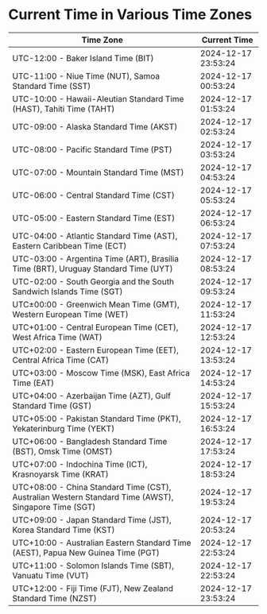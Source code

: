 # Current Time in Various Time Zones

| Time Zone | Current Time |
|-----------|--------------|
| UTC-12:00 - Baker Island Time (BIT) | 2024-12-17 23:53:24 |
| UTC-11:00 - Niue Time (NUT), Samoa Standard Time (SST) | 2024-12-17 00:53:24 |
| UTC-10:00 - Hawaii-Aleutian Standard Time (HAST), Tahiti Time (TAHT) | 2024-12-17 01:53:24 |
| UTC-09:00 - Alaska Standard Time (AKST) | 2024-12-17 02:53:24 |
| UTC-08:00 - Pacific Standard Time (PST) | 2024-12-17 03:53:24 |
| UTC-07:00 - Mountain Standard Time (MST) | 2024-12-17 04:53:24 |
| UTC-06:00 - Central Standard Time (CST) | 2024-12-17 05:53:24 |
| UTC-05:00 - Eastern Standard Time (EST) | 2024-12-17 06:53:24 |
| UTC-04:00 - Atlantic Standard Time (AST), Eastern Caribbean Time (ECT) | 2024-12-17 07:53:24 |
| UTC-03:00 - Argentina Time (ART), Brasília Time (BRT), Uruguay Standard Time (UYT) | 2024-12-17 08:53:24 |
| UTC-02:00 - South Georgia and the South Sandwich Islands Time (SGT) | 2024-12-17 09:53:24 |
| UTC±00:00 - Greenwich Mean Time (GMT), Western European Time (WET) | 2024-12-17 11:53:24 |
| UTC+01:00 - Central European Time (CET), West Africa Time (WAT) | 2024-12-17 12:53:24 |
| UTC+02:00 - Eastern European Time (EET), Central Africa Time (CAT) | 2024-12-17 13:53:24 |
| UTC+03:00 - Moscow Time (MSK), East Africa Time (EAT) | 2024-12-17 14:53:24 |
| UTC+04:00 - Azerbaijan Time (AZT), Gulf Standard Time (GST) | 2024-12-17 15:53:24 |
| UTC+05:00 - Pakistan Standard Time (PKT), Yekaterinburg Time (YEKT) | 2024-12-17 16:53:24 |
| UTC+06:00 - Bangladesh Standard Time (BST), Omsk Time (OMST) | 2024-12-17 17:53:24 |
| UTC+07:00 - Indochina Time (ICT), Krasnoyarsk Time (KRAT) | 2024-12-17 18:53:24 |
| UTC+08:00 - China Standard Time (CST), Australian Western Standard Time (AWST), Singapore Time (SGT) | 2024-12-17 19:53:24 |
| UTC+09:00 - Japan Standard Time (JST), Korea Standard Time (KST) | 2024-12-17 20:53:24 |
| UTC+10:00 - Australian Eastern Standard Time (AEST), Papua New Guinea Time (PGT) | 2024-12-17 22:53:24 |
| UTC+11:00 - Solomon Islands Time (SBT), Vanuatu Time (VUT) | 2024-12-17 22:53:24 |
| UTC+12:00 - Fiji Time (FJT), New Zealand Standard Time (NZST) | 2024-12-17 23:53:24 |

